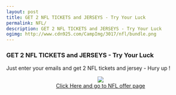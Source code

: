```yaml
---
layout: post
title: GET 2 NFL TICKETS and JERSEYS - Try Your Luck
permalink: NFL/
description: GET 2 NFL TICKETS and JERSEYS - Try Your Luck
ogimg: http://www.cdn925.com/CampImg/3017/nfl/bundle.png
---
```


<div class="jumbotron">
 <h3>GET 2 NFL TICKETS and JERSEYS - Try Your Luck</h3>
  <p>Just enter your emails and get 2 NFL tickets and jersey - Hury up !</p>
  <center><img src="http://www.cdn925.com/CampImg/3017/nfl/bundle.png" /><br/>
  <a class="btn btn-primary btn-lg" href="http://chlcotrk.com/mt/y254x28494y233t224q2u234/" role="button">Click Here and go to NFL offer page</a><br/></center>
</div>
